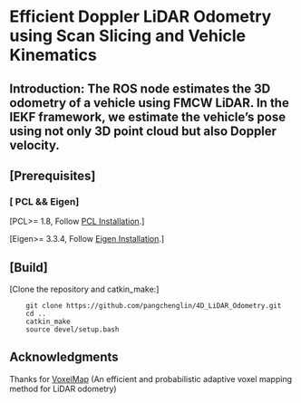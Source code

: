 # Efficient Doppler LiDAR Odometry using Scan Slicing and Vehicle Kinematics

## Introduction: The ROS node estimates the 3D odometry of a vehicle using FMCW LiDAR. In the IEKF framework, we estimate the vehicle’s pose using not only 3D point cloud but also Doppler velocity.


## [Prerequisites]

### [ **PCL && Eigen**]

[PCL>= 1.8,   Follow [PCL Installation](http://www.pointclouds.org/downloads/linux.html).]

[Eigen>= 3.3.4, Follow [Eigen Installation](http://eigen.tuxfamily.org/index.php?title=Main_Page).]

## [Build]

[Clone the repository and catkin_make:]

```cd
    git clone https://github.com/pangchenglin/4D_LiDAR_Odometry.git
    cd ..
    catkin_make
    source devel/setup.bash
```


## Acknowledgments

Thanks for [VoxelMap](https://github.com/hku-mars/VoxelMap) (An efficient and probabilistic adaptive voxel mapping method for LiDAR odometry)
